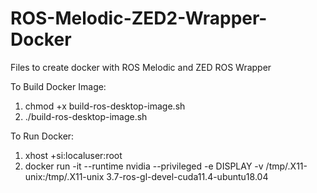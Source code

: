 # ROS-Melodic-ZED2-Wrapper-Docker
Files to create docker with ROS Melodic and ZED ROS Wrapper

To Build Docker Image:
   1. chmod +x build-ros-desktop-image.sh 
   2. ./build-ros-desktop-image.sh

To Run Docker:
   1. xhost +si:localuser:root
   2. docker run -it --runtime nvidia --privileged -e DISPLAY -v /tmp/.X11-unix:/tmp/.X11-unix 3.7-ros-gl-devel-cuda11.4-ubuntu18.04
   
 


 


